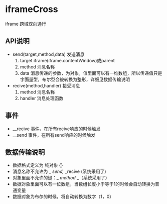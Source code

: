 iframeCross
===========

iframe 跨域双向通行

## API说明
  - send(target,method,data) 发送消息
  	1. target  iframe(iframe.contentWindow)或parent
  	2. method 消息名称
  	3. data 消息传递的参数，为对象，值里面可以有一维数组，所以传递值只是字面量型，布尔型会被转换为整形，详细见数据传输说明
  - recive(method,handler) 接受消息
    1. method 消息名称
    2. handler 消息处理函数

## 事件
  - __recive 事件，在所有recive响应的时候触发
  - __send 事件，在所有send响应的时候触发

## 数据传输说明
  - 数据格式定义为 纯对象 {}
  - 消息名称不允许为 _ _send,_ _recive (系统采用了)
  - 对象里面不允许的键：_ _method_ _（系统采用了）
  - 数据对象里面可以有一位数组，当数组长度小于等于1的时候会自动转换为普通变量
  - 数据对象为布尔的时候，将自动转换为数字（1，0）